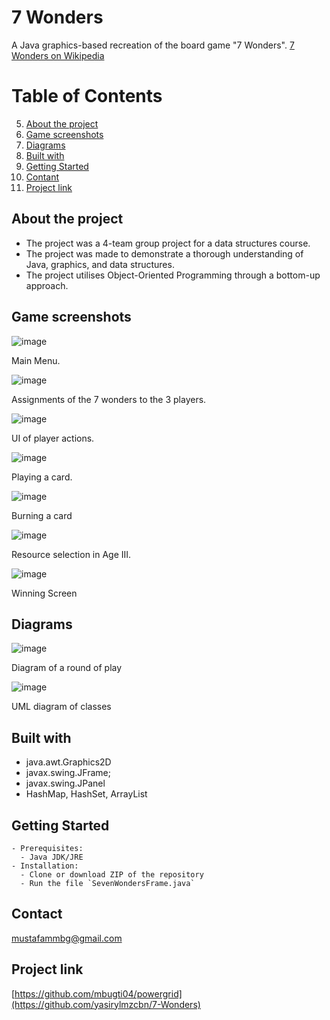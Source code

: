 # 7 Wonders
A Java graphics-based recreation of the board game "7 Wonders". [7 Wonders on Wikipedia](https://en.wikipedia.org/wiki/7_Wonders_(board_game))

# Table of Contents
5. [About the project](#about-the-project)
6. [Game screenshots](#game-screenshots)
7. [Diagrams](#diagrams)
8. [Built with](#built-with)
9. [Getting Started](#getting-started)
10. [Contant](#contact)
11. [Project link](#project-link)

## About the project
- The project was a 4-team group project for a data structures course.
- The project was made to demonstrate a thorough understanding of Java, graphics, and data structures.
- The project utilises Object-Oriented Programming through a bottom-up approach.

## Game screenshots


![image](https://github.com/yasirylmzcbn/7-Wonders/assets/56133144/288f672f-c32c-49b7-888c-70d34e51b213)
 
 Main Menu.
 
 ![image](https://github.com/yasirylmzcbn/7-Wonders/assets/56133144/80837ab6-e74d-400f-b2da-4c05ecfaf722)

Assignments of the 7 wonders to the 3 players.
 
 ![image](https://github.com/yasirylmzcbn/7-Wonders/assets/56133144/99274824-2fdf-44e8-855c-3fd4172c4ec9)

UI of player actions.

![image](https://github.com/yasirylmzcbn/7-Wonders/assets/56133144/044ad0a5-16a6-44e1-8748-974dbe215f28)

Playing a card.

![image](https://github.com/yasirylmzcbn/7-Wonders/assets/56133144/65a08aad-3953-48f4-b253-f441f4d21959)

Burning a card

![image](https://github.com/yasirylmzcbn/7-Wonders/assets/56133144/1c843482-46e3-45eb-a81c-6a09c9f07ab7)

Resource selection in Age III.

![image](https://github.com/yasirylmzcbn/7-Wonders/assets/56133144/52ced84a-b53b-4140-b7db-546c76c2197c)

Winning Screen

## Diagrams

![image](https://github.com/yasirylmzcbn/7-Wonders/assets/56133144/8ef223cd-c29f-412d-97f1-2ff3e1e74fc8)

Diagram of a round of play

![image](https://github.com/yasirylmzcbn/7-Wonders/assets/56133144/5458bd51-55e6-40ce-a8fe-a900b46bde06)


UML diagram of classes

## Built with
- java.awt.Graphics2D
- javax.swing.JFrame;
- javax.swing.JPanel
- HashMap, HashSet, ArrayList
  
## Getting Started
    - Prerequisites: 
      - Java JDK/JRE
    - Installation:
      - Clone or download ZIP of the repository
      - Run the file `SevenWondersFrame.java`
## Contact
mustafammbg@gmail.com
## Project link
[https://github.com/mbugti04/powergrid](https://github.com/yasirylmzcbn/7-Wonders)
